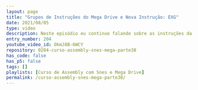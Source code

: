 ```yaml
---
layout: page
title: "Grupos de Instruções do Mega Drive e Nova Instrução: EXG"
date: 2021/08/05
type: video
description: Neste episódio eu continuo falando sobre as instruções da família Move no Mega Drive. Resolvi listar todas as instruções e dividir em grupos de instruções similares.
entry_number: 204
youtube_video_id: OkmJ8B-6WCY
repository: 0204-curso-assembly-snes-mega-parte38
has_code: false
has_p5: false
tags: []
playlists: [Curso de Assembly com Snes e Mega Drive]
permalink: /curso-assembly-snes-mega-parte38/
---
```

